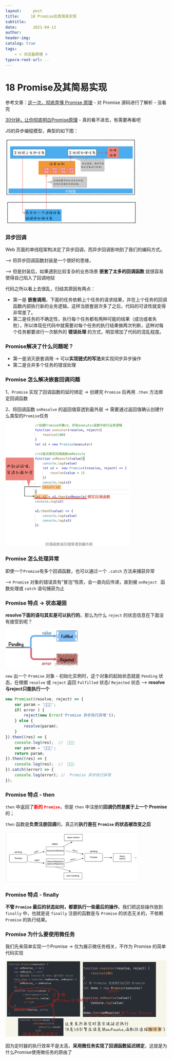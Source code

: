 ```yaml
---
layout:     post
title:     18 Promise及其简易实现
subtitle:  
date:       2021-04-13
author:     
header-img: 
catalog: true
tags:
    - < 浏览器原理 >
typora-root-url: ..
---
```


# 18 Promise及其简易实现

参考文章：[这一次，彻底弄懂 Promise 原理](https://juejin.cn/post/6844904063570542599) - 对 Promise 源码进行了解析 - 没看完

[30分钟，让你彻底明白Promise原理](https://segmentfault.com/a/1190000009478377) - 真的看不进去，有需要再看吧

JS的异步编程模型，典型的如下图：

<img src="/../img/assets_2019/image-20210413205034686.png" alt="image-20210413205034686" style="zoom:40%;" />

### 异步回调
Web 页面的单线程架构决定了异步回调，而异步回调影响到了我们的编码方式。

--> 将异步回调函数封装是一个很好的思维，

--> 但是封装后，如果遇到比较复杂的业务场景 **嵌套了太多的回调函数** 就很容易使得自己陷入了回调地狱

代码之所以看上去很乱，归结其原因有两点：

-   第一是 **嵌套调用**，下面的任务依赖上个任务的请求结果，并在上个任务的回调函数内部执行新的业务逻辑，这样当嵌套层次多了之后，代码的可读性就变得非常差了。
-   第二是任务的不确定性，执行每个任务都有两种可能的结果（成功或者失败），所以体现在代码中就需要对每个任务的执行结果做两次判断，这种对每个任务都要进行一次额外的 **错误处理** 的方式，明显增加了代码的混乱程度。

### Promise解决了什么问题呢？
-   第一是消灭嵌套调用 -> 可以**实现链式的写法**来实现同步异步操作
-   第二是合并多个任务的错误处理

### Promise 怎么解决嵌套回调问题
1、`Promise` 实现了回调函数的延时绑定 -> 创建完 `Promise` 后再用 `.then` 方法绑定回调函数

2、将回调函数 `onResolve` 的返回值穿透到最外层 -> 需要通过返回值确认创建什么类型的`Promise`任务

<img src="/../img/assets_2019/image-20210413205128118.png" alt="image-20210413205128118" style="zoom:38%;" />


### Promise 怎么处理异常
即使一个`Promise`有多个回调函数，也可以通过一个 `.catch` 方法来捕获异常 

-->  `Promise` 对象的错误具有“冒泡”性质，会一直向后传递，直到被 `onReject ` 函数处理或 `catch` 语句捕获为止

### Promise 特点 -> 状态凝固

**resolve下面的语句其实是可以执行的**，那么为什么 `reject` 的状态信息在下面没有接受到呢？

<img src="/../img/assets_2019/image-20210708164129103.png" alt="image-20210708164129103" style="zoom:38%;" />

`new` 出一个 `Promise` 对象 - 初始化实例时，这个对象的起始状态就是 `Pending` 状态，在根据 `resolve` 或 `reject` 返回 `Fulfilled` 状态/ `Rejected` 状态 —> **resolve与reject只能执行一个**

```javascript
new Promise((resolve, reject) => {
    var param = '🌹🌹🌹';
    if( error ) {
        reject(new Error('Promise 异步执行异常'));
    } else {
        resolve(param);
    }
}).then((res) => {
    console.log(res);  //  🌹🌹🌹
    var param = '🦕🦕🦕';
    return param;
}).then((res) => {
    console.log(res);  //  🦕🦕🦕
}).catch((error) => {
    console.log(error); //  Promise 异步执行异常
});
```

### Promise 特点 - then

`then` 中返回了<span style="color:red">**新的 `Promise`**</span>，但是 `then` 中注册的**回调仍然是属于上一个 Promise** 的；

 `then` 函数是**负责注册回调**的，真正的**执行是在 `Promise` 的状态被改变之后**

<img src="/../img/assets_2019/image-20210708165548959.png" alt="image-20210708165548959" style="zoom:40%;" />

### Promise 特点 - finally

**不管 `Promise` 最后的状态如何，都要执行一些最后的操作**。我们把这些操作放到 `finally` 中，也就是说 `finally` 注册的函数是与 `Promise` 的状态无关的，不依赖 `Promise` 的执行结果。


### Promise 为什么要使用微任务
我们先来简单实现一个Promise -> 仅为展示微任务相关，不作为 Promise 的简单代码实现

<img src="/../img/assets_2019/image-20210413205156971.png" alt="image-20210413205156971" style="zoom:50%;" />

因为定时器的执行效率不是太高，**采用微任务实现了回调函数延迟绑定**，这就是为什么Promise使用微任务的原由了

